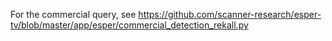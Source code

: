 For the commercial query, see https://github.com/scanner-research/esper-tv/blob/master/app/esper/commercial_detection_rekall.py